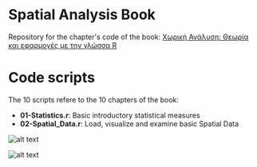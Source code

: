 # Spatial Analysis Book

Repository for the chapter's code of the book: [Χωρική Ανάλυση: Θεωρία και εφαρμογές με την γλώσσα R](https://www.disigma.gr/xorikh-analysh.html)

# Code scripts

The 10 scripts refere to the 10 chapters of the book:

* **01-Statistics.r**: Basic introductory statistical measures
* **02-Spatial_Data.r**: Load, visualize and examine basic Spatial Data


![alt text](
https://www.disigma.gr/media/catalog/product/cache/1/image/9df78eab33525d08d6e5fb8d27136e95/c/o/cover_chorikh-analysh.jpg)

![alt text](https://www.disigma.gr/media/catalog/product/cache/1/image/9df78eab33525d08d6e5fb8d27136e95/c/h/chorikh-analysh.jpg)

